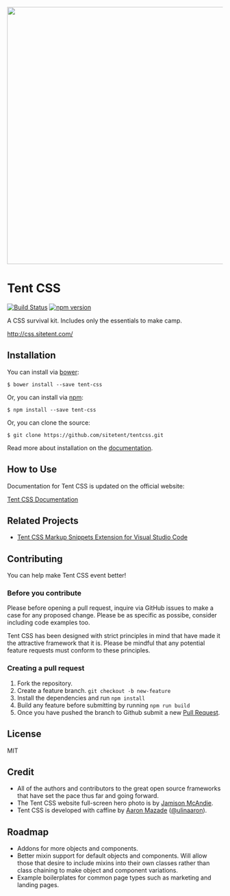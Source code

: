 <p align="center">
    <a href="https://css.sitetent.com">
        <img width="600" src="http://css.sitetent.com/public/img/banner.png">
    </a>
</p>


# Tent CSS 
[![Build Status](https://travis-ci.org/sitetent/tentcss.svg?branch=master)](https://travis-ci.org/sitetent/tentcss)
[![npm version](https://badge.fury.io/js/tent-css.svg)](https://badge.fury.io/js/tent-css)

A CSS survival kit. Includes only the essentials to make camp.

<http://css.sitetent.com/>

## Installation

You can install via [bower](http://bower.io):

```
$ bower install --save tent-css
```

Or, you can install via [npm](http://npmjs.org):

```
$ npm install --save tent-css
```
Or, you can clone the source:

```
$ git clone https://github.com/sitetent/tentcss.git
```

Read more about installation on the [documentation](https://css.sitetent.com/docs.html).

## How to Use

Documentation for Tent CSS is updated on the official website:

[Tent CSS Documentation](https://css.sitetent.com/docs.html)

## Related Projects

- [Tent CSS Markup Snippets Extension for Visual Studio Code](https://github.com/sitetent/tent-snippets-vsc)

## Contributing

You can help make Tent CSS event better!

### Before you contribute

Please before opening a pull request, inquire via GitHub issues to make a case for any proposed change. 
Please be as specific as possibe, consider including code examples too.

Tent CSS has been designed with strict principles in mind that have made it the attractive framework that it is.
Please be mindful that any potential feature requests must conform to these principles.

### Creating a pull request

1. Fork the repository.
2. Create a feature branch. `git checkout -b new-feature`
3. Install the dependencies and run `npm install`
4. Build any feature before submitting by running `npm run build`
5. Once you have pushed the branch to Github submit a new [Pull Request](https://github.com/sitetent/tentcss/pulls).

## License

MIT

## Credit

- All of the authors and contributors to the great open source frameworks that have set the pace thus far and going forward.
- The Tent CSS website full-screen hero photo is by [Jamison McAndie](https://unsplash.com/@jamomca).
- Tent CSS is developed with caffine by [Aaron Mazade](http://aaronmazade.com) ([@ulinaaron](https://twitter.com/ulinaaron)).


## Roadmap

- Addons for more objects and components.
- Better mixin support for default objects and components. Will allow those that desire to include mixins into their own classes rather than class chaining to make object and component variations.
- Example boilerplates for common page types such as marketing and landing pages.